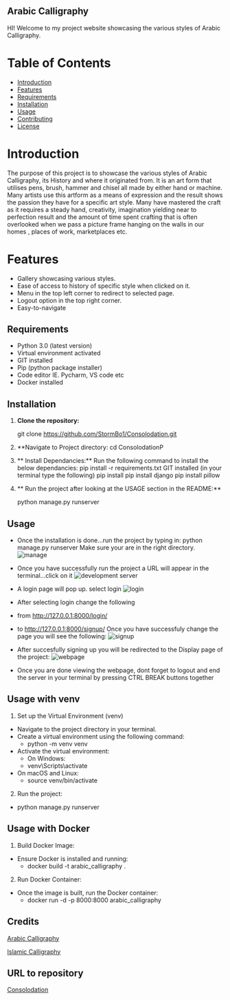 ## Arabic Calligraphy

HI! Welcome to my project website showcasing the various styles of Arabic Calligraphy.

# Table of Contents

- [Introduction](#introduction)
- [Features](#features)
- [Requirements](#requirements)
- [Installation](#installation)
- [Usage](#usage)
- [Contributing](#contributing)
- [License](#license)

# Introduction

The purpose of this project is to showcase the various styles of Arabic Calligraphy, its History and where it originated from. 
It is an art form that utilises pens, brush, hammer and chisel all made by either hand or machine. Many artists use this artform 
as a means of expression and the result shows the passion they have for a specific art style. Many have mastered the craft as it 
requires a steady hand, creativity, imagination yielding near to perfection result and the amount of time spent crafting that is often overlooked when we pass a
picture frame hanging on the walls in our homes , places of work, marketplaces etc.

# Features

- Gallery showcasing various styles.
- Ease of access to history of specific style when clicked on it.
- Menu in the top left corner to redirect to selected page.
- Logout option in the top right corner.
- Easy-to-navigate

## Requirements

- Python 3.0 (latest version)
- Virtual environment activated
- GIT installed
- Pip (python package installer)
- Code editor IE. Pycharm, VS code etc
- Docker installed

##  Installation

1. **Clone the repository:**

   git clone https://github.com/StormBo1/Consolodation.git

2. **Navigate to Project directory:
   cd ConsolodationP

3. ** Install Dependancies:**
   Run the following command to install the below dependancies: pip install -r requirements.txt
   GIT installed
   (in your terminal type the following)
   pip install
   pip install django
   pip install pillow

5. ** Run the project after looking at the USAGE section in the README:**

   python manage.py runserver

## Usage

- Once the installation is done...run the project by typing in: python manage.py runserver 
Make sure your are in the right directory.
![manage](https://github.com/StormBo1/Consolodation/Images/148717363/manage.jpeg)

- Once you have successfully run the project a URL will appear in the terminal...click on it
![development server](https://github.com/StormBo1/Consolodation/Images/148717363/development_server.jpeg)


- A login page will pop up. select login
![login](https://github.com/StormBo1/ConsolodationP/Images/148717363/login.jpeg)

- After selecting login change the following
- from http://127.0.0.1:8000/login/
- to http://127.0.0.1:8000/signup/
Once you have successfuly change the page you will see the following:
![signup](https://github.com/StormBo1/Consolodation/Images/148717363/signup.jpeg)

- After succesfully signing up you will be redirected to the Display page of the project:
![webpage](https://github.com/StormBo1/Consolodation/Images/148717363/webpage.jpeg)

- Once you are done viewing the webpage, dont forget to logout and end the server in your terminal by pressing CTRL BREAK buttons together

## Usage with venv

1. Set up the Virtual Environment (venv)
- Navigate to the project directory in your terminal.
- Create a virtual environment using the following command:
  - python -m venv venv
- Activate the virtual environment:
  - On Windows:
  - venv\Scripts\activate
- On macOS and Linux:
  - source venv/bin/activate

2. Run the project:
- python manage.py runserver

## Usage with Docker

1. Build Docker Image:
- Ensure Docker is installed and running:
  - docker build -t arabic_calligraphy .

2. Run Docker Container:
- Once the image is built, run the Docker container:
    - docker run -d -p 8000:8000 arabic_calligraphy

## Credits

[Arabic Calligraphy](https://en.wikipedia.org/wiki/Arabic_calligraphy)

[Islamic Calligraphy](https://en.wikipedia.org/wiki/Islamic_calligraphy)

## URL to repository

[Consolodation](https://github.com/StormBo1/Consolodation)
